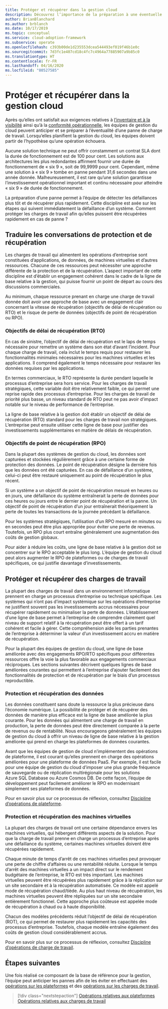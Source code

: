 ```yaml
---
title: Protéger et récupérer dans la gestion cloud
description: Découvrez l’importance de la préparation à une éventuelle interruption de la charge de travail. Cette préparation permet à votre équipe de détecter les pannes plus tôt et d’effectuer une reprise d’activité plus rapidement.
author: BrianBlanchard
ms.author: brblanch
ms.date: 10/17/2019
ms.topic: conceptual
ms.service: cloud-adoption-framework
ms.subservice: operate
ms.openlocfilehash: c393b00de1d235553dcea544493ef019f46b1e0c
ms.sourcegitcommit: 7d3fc1e407cd18c4fc7c4964a77885907a9b85c0
ms.translationtype: HT
ms.contentlocale: fr-FR
ms.lasthandoff: 04/16/2020
ms.locfileid: "80527585"
---
```

# <a name="protect-and-recover-in-cloud-management"></a>Protéger et récupérer dans la gestion cloud

Après qu’elles ont satisfait aux exigences relatives à [l’inventaire et à la visibilité](./inventory.md) ainsi qu’à la [conformité opérationnelle](./operational-compliance.md), les équipes de gestion du cloud peuvent anticiper et se préparer à l’éventualité d’une panne de charge de travail. Lorsqu’elles planifient la gestion du cloud, les équipes doivent partir de l’hypothèse qu’une opération échouera.

Aucune solution technique ne peut offrir constamment un contrat SLA dont la durée de fonctionnement est de 100 pour cent. Les solutions aux architectures les plus redondantes affirment fournir une durée de fonctionnement de « six 9 », soit de 99,9999 pour cent. Cependant, même une solution à « six 9 » tombe en panne pendant 31,6 secondes dans une année donnée. Malheureusement, il est rare qu’une solution garantisse l’investissement opérationnel important et continu nécessaire pour atteindre « six 9 » de durée de fonctionnement.

La préparation d’une panne permet à l’équipe de détecter les défaillances plus tôt et de récupérer plus rapidement. Cette discipline est axée sur les étapes qui suivent immédiatement la défaillance d’un système. Comment protéger les charges de travail afin qu’elles puissent être récupérées rapidement en cas de panne ?

## <a name="translate-protection-and-recovery-conversations"></a>Traduire les conversations de protection et de récupération

Les charges de travail qui alimentent les opérations d’entreprise sont constituées d’applications, de données, de machines virtuelles et d’autres ressources. Chacune de ces ressources peut nécessiter une approche différente de la protection et de la récupération. L’aspect important de cette discipline est d’établir un engagement cohérent dans le cadre de la ligne de base relative à la gestion, qui puisse fournir un point de départ au cours des discussions commerciales.

Au minimum, chaque ressource prenant en charge une charge de travail donnée doit avoir une approche de base avec un engagement clair concernant la vitesse de récupération (objectifs de délai de récupération ou RTO) et le risque de perte de données (objectifs de point de récupération ou RPO).

### <a name="recovery-time-objectives-rto"></a>Objectifs de délai de récupération (RTO)

En cas de sinistre, l’objectif de délai de récupération est le laps de temps nécessaire pour remettre un système dans son état d’avant l’incident. Pour chaque charge de travail, cela inclut le temps requis pour restaurer les fonctionnalités minimales nécessaires pour les machines virtuelles et les applications. Il comprend également le temps nécessaire pour restaurer les données requises par les applications.

En termes commerciaux, le RTO représente la durée pendant laquelle le processus d’entreprise sera hors service. Pour les charges de travail stratégiques, cette variable doit être relativement faible, ce qui permet une reprise rapide des processus d’entreprise. Pour les charges de travail de priorité plus basse, un niveau standard de RTO peut ne pas avoir d’impact notable sur le niveau de performance de l’entreprise.

La ligne de base relative à la gestion doit établir un objectif de délai de récupération (RTO) standard pour les charges de travail non stratégiques. L’entreprise peut ensuite utiliser cette ligne de base pour justifier des investissements supplémentaires en matière de délais de récupération.

### <a name="recovery-point-objectives-rpo"></a>Objectifs de point de récupération (RPO)

Dans la plupart des systèmes de gestion du cloud, les données sont capturées et stockées régulièrement grâce à une certaine forme de protection des données. Le point de récupération désigne la dernière fois que les données ont été capturées. En cas de défaillance d’un système, celui-ci peut être restauré uniquement au point de récupération le plus récent.

Si un système a un objectif de point de récupération mesuré en heures ou en jours, une défaillance du système entraînerait la perte de données pour ces heures ou jours entre le dernier point de récupération et la panne. Un objectif de point de récupération d’un jour entraînerait théoriquement la perte de toutes les transactions de la journée précédant la défaillance.

Pour les systèmes stratégiques, l’utilisation d’un RPO mesuré en minutes ou en secondes peut être plus appropriée pour éviter une perte de revenus. Toutefois, un RPO plus court entraîne généralement une augmentation des coûts de gestion globaux.

Pour aider à réduire les coûts, une ligne de base relative à la gestion doit se concentrer sur le RPO acceptable le plus long. L’équipe de gestion du cloud peut alors augmenter le RPO de plateformes ou de charges de travail spécifiques, ce qui justifie davantage d’investissements.

## <a name="protect-and-recover-workloads"></a>Protéger et récupérer des charges de travail

La plupart des charges de travail dans un environnement informatique prennent en charge un processus d’entreprise ou technique spécifique. Les systèmes qui n’ont pas d’impact systémique sur les opérations d’entreprise ne justifient souvent pas les investissements accrus nécessaires pour récupérer rapidement ou minimaliser la perte de données. L’établissement d’une ligne de base permet à l’entreprise de comprendre clairement quel niveau de support relatif à la récupération peut être offert à un tarif cohérent et facile à gérer. Cette compréhension aide les parties prenantes de l’entreprise à déterminer la valeur d’un investissement accru en matière de récupération.

Pour la plupart des équipes de gestion du cloud, une ligne de base améliorée avec des engagements RPO/RTO spécifiques pour différentes ressources offre la voie la plus favorable aux engagements commerciaux réciproques. Les sections suivantes décrivent quelques lignes de base améliorées courantes qui permettent à l’entreprise d’ajouter facilement des fonctionnalités de protection et de récupération par le biais d’un processus reproductible.

### <a name="protect-and-recover-data"></a>Protection et récupération des données

Les données constituent sans doute la ressource la plus précieuse dans l’économie numérique. La possibilité de protéger et de récupérer des données de manière plus efficace est la ligne de base améliorée la plus courante. Pour les données qui alimentent une charge de travail en production, la perte de données peut être directement comparée à la perte de revenus ou de rentabilité. Nous encourageons généralement les équipes de gestion du cloud à offrir un niveau de ligne de base relative à la gestion améliorée qui prend en charge les plateformes de données courantes.

Avant que les équipes de gestion de cloud n’implémentent des opérations de plateforme, il est courant qu’elles prennent en charge des opérations améliorées pour une plateforme de données PaaS. Par exemple, il est facile pour une équipe de gestion du cloud d’imposer une plus grande fréquence de sauvegarde ou de réplication multirégionale pour les solutions Azure SQL Database ou Azure Cosmos DB. De cette façon, l’équipe de développement peut facilement améliorer le RPO en modernisant simplement ses plateformes de données.

Pour en savoir plus sur ce processus de réflexion, consultez [Discipline d’opérations de plateforme](./platform.md).

### <a name="protect-and-recover-vms"></a>Protection et récupération des machines virtuelles

La plupart des charges de travail ont une certaine dépendance envers les machines virtuelles, qui hébergent différents aspects de la solution. Pour que la charge de travail prenne en charge un processus d’entreprise après une défaillance du système, certaines machines virtuelles doivent être récupérées rapidement.

Chaque minute de temps d’arrêt de ces machines virtuelles peut provoquer une perte de chiffre d’affaires ou une rentabilité réduite. Lorsque le temps d’arrêt des machines virtuelles a un impact direct sur le rendement budgétaire de l’entreprise, le RTO est très important. Les machines virtuelles peuvent être récupérées plus rapidement grâce à la réplication sur un site secondaire et à la récupération automatisée. Ce modèle est appelé mode de récupération chaud/tiède. Au plus haut niveau de récupération, les machines virtuelles peuvent être répliquées sur un site secondaire entièrement fonctionnel. Cette approche plus coûteuse est appelée mode de récupération à chaud ou à haute disponibilité.

Chacun des modèles précédents réduit l’objectif de délai de récupération (ROT), ce qui permet de restaurer plus rapidement les capacités des processus d’entreprise. Toutefois, chaque modèle entraîne également des coûts de gestion cloud considérablement accrus.

Pour en savoir plus sur ce processus de réflexion, consultez [Discipline d’opérations de charge de travail](./workload.md).

## <a name="next-steps"></a>Étapes suivantes

Une fois réalisé ce composant de la base de référence pour la gestion, l’équipe peut anticiper les pannes afin de les éviter en effectuant des [opérations sur les plateformes](./platform.md) et des [opérations sur les charges de travail](./workload.md).

> [!div class="nextstepaction"]
> [Opérations relatives aux plateformes](./platform.md)
> [Opérations relatives aux charges de travail](./workload.md)
